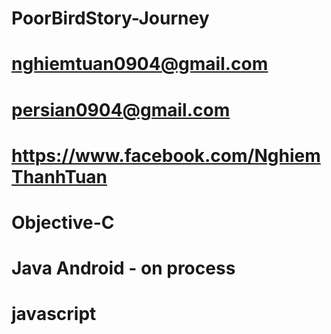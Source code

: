# PoorBirdStory-Journey
# nghiemtuan0904@gmail.com
# persian0904@gmail.com
# https://www.facebook.com/NghiemThanhTuan
# Objective-C
# Java Android - on process
# javascript